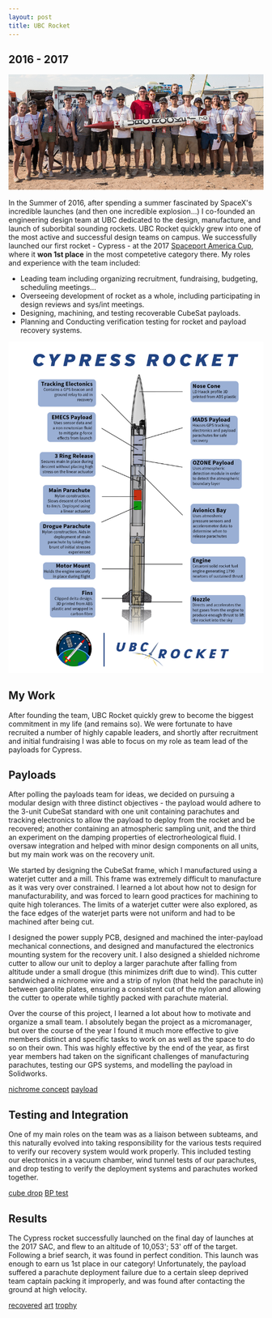 ```yaml
---
layout: post
title: UBC Rocket
---
```

## 2016 - 2017
![](/images/Rocket/teamDesert.png "Team right before launching rocket")

In the Summer of 2016, after spending a summer fascinated by SpaceX's incredible launches (and then one incredible explosion...) I co-founded an engineering design team at UBC dedicated to the design, manufacture, and launch of suborbital sounding rockets. UBC Rocket quickly grew into one of the most active and successful design teams on campus. We successfully launched our first rocket - Cypress - at the 2017 [Spaceport America Cup](https://www.spaceportamericacup.com/), where it **won 1st place** in the most competetive category there. My roles and experience with the team included:
* Leading team including organizing recruitment, fundraising, budgeting, scheduling meetings...
* Overseeing development of rocket as a whole, including participating in design reviews and sys/int meetings.
* Designing, machining, and testing recoverable CubeSat payloads.
* Planning and Conducting verification testing for rocket and payload recovery systems. 
<!--more-->

![Cypress](/images/Rocket/cypress_overview.png)

## My Work
After founding the team, UBC Rocket quickly grew to become the biggest commitment in my life (and remains so). We were fortunate to have recruited a number of highly capable leaders, and shortly after recruitment and initial fundraising I was able to focus on my role as team lead of the payloads for Cypress. 

## Payloads
After polling the payloads team for ideas, we decided on pursuing a modular design with three distinct objectives - the payload would adhere to the 3-unit CubeSat standard with one unit containing parachutes and tracking electronics to allow the payload to deploy from the rocket and be recovered; another containing an atmospheric sampling unit, and the third an experiment on the damping properties of electrorheological fluid. I oversaw integration and helped with minor design components on all units, but my main work was on the recovery unit. 

We started by designing the CubeSat frame, which I manufactured using a waterjet cutter and a mill. This frame was extremely difficult to manufacture as it was very over constrained. I learned a lot about how not to design for manufacturability, and was forced to learn good practices for machining to quite high tolerances. The limits of a waterjet cutter were also explored, as the face edges of the waterjet parts were not uniform and had to be machined after being cut. 

I designed the power supply PCB, designed and machined the inter-payload mechanical connections, and designed and manufactured the electronics mounting system for the recovery unit. I also designed a shielded nichrome cutter to allow our unit to deploy a larger parachute after falling from altitude under a small drogue (this minimizes drift due to wind). This cutter sandwiched a nichrome wire and a strip of nylon (that held the parachute in) between garolite plates, ensuring a consistent cut of the nylon and allowing the cutter to operate while tightly packed with parachute material.  

Over the course of this project, I learned a lot about how to motivate and organize a small team. I absolutely began the project as a micromanager, but over the course of the year I found it much more effective to give members distinct and specific tasks to work on as well as the space to do so on their own. This was highly effective by the end of the year, as first year members had taken on the significant challenges of manufacturing parachutes, testing our GPS systems, and modelling the payload in Solidworks. 

[nichrome concept](/images/Rocket/nichrome_concept.jpg)
[payload](/images/Rocket/payload_prelaunch2.jpg)

## Testing and Integration
One of my main roles on the team was as a liaison between subteams, and this naturally evolved into taking responsibility for the various tests required to verify our recovery system would work properly. This included testing our electronics in a vacuum chamber, wind tunnel tests of our parachutes, and drop testing to verify the deployment systems and parachutes worked together. 

[cube drop](/images/Rocket/cube_drop.jpg)
[BP test](/images/Rocket/BP_deployment.jpg)

## Results
The Cypress rocket successfully launched on the final day of launches at the 2017 SAC, and flew to an altitude of 10,053'; 53' off of the target. Following a brief search, it was found in perfect condition. This launch was enough to earn us 1st place in our category! Unfortunately, the payload suffered a parachute deployment failure due to a certain sleep deprived team captain packing it improperly, and was found after contacting the ground at high velocity. 

[recovered](/images/Rocket/recovered.png)
[art](/images/Rocket/payloadart.jpg)
[trophy](/images/Rocket/trophy.jpg)



